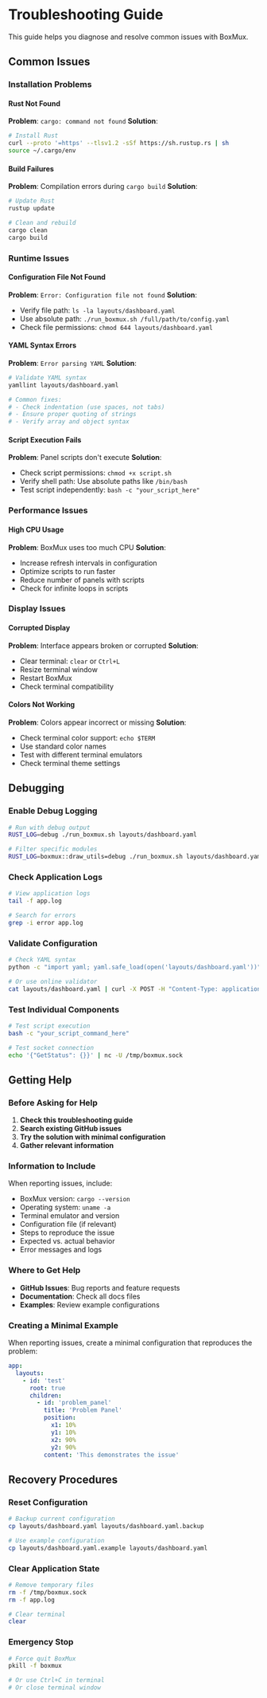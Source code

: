 # Troubleshooting Guide

This guide helps you diagnose and resolve common issues with BoxMux.

## Common Issues

### Installation Problems

#### Rust Not Found

**Problem**: `cargo: command not found`
**Solution**:

```bash
# Install Rust
curl --proto '=https' --tlsv1.2 -sSf https://sh.rustup.rs | sh
source ~/.cargo/env
```

#### Build Failures

**Problem**: Compilation errors during `cargo build`
**Solution**:

```bash
# Update Rust
rustup update

# Clean and rebuild
cargo clean
cargo build
```

### Runtime Issues

#### Configuration File Not Found

**Problem**: `Error: Configuration file not found`
**Solution**:

- Verify file path: `ls -la layouts/dashboard.yaml`
- Use absolute path: `./run_boxmux.sh /full/path/to/config.yaml`
- Check file permissions: `chmod 644 layouts/dashboard.yaml`

#### YAML Syntax Errors

**Problem**: `Error parsing YAML`
**Solution**:

```bash
# Validate YAML syntax
yamllint layouts/dashboard.yaml

# Common fixes:
# - Check indentation (use spaces, not tabs)
# - Ensure proper quoting of strings
# - Verify array and object syntax
```

#### Script Execution Fails

**Problem**: Panel scripts don't execute
**Solution**:

- Check script permissions: `chmod +x script.sh`
- Verify shell path: Use absolute paths like `/bin/bash`
- Test script independently: `bash -c "your_script_here"`

### Performance Issues

#### High CPU Usage

**Problem**: BoxMux uses too much CPU
**Solution**:

- Increase refresh intervals in configuration
- Optimize scripts to run faster
- Reduce number of panels with scripts
- Check for infinite loops in scripts

### Display Issues

#### Corrupted Display

**Problem**: Interface appears broken or corrupted
**Solution**:

- Clear terminal: `clear` or `Ctrl+L`
- Resize terminal window
- Restart BoxMux
- Check terminal compatibility

#### Colors Not Working

**Problem**: Colors appear incorrect or missing
**Solution**:

- Check terminal color support: `echo $TERM`
- Use standard color names
- Test with different terminal emulators
- Check terminal theme settings

## Debugging

### Enable Debug Logging

```bash
# Run with debug output
RUST_LOG=debug ./run_boxmux.sh layouts/dashboard.yaml

# Filter specific modules
RUST_LOG=boxmux::draw_utils=debug ./run_boxmux.sh layouts/dashboard.yaml
```

### Check Application Logs

```bash
# View application logs
tail -f app.log

# Search for errors
grep -i error app.log
```

### Validate Configuration

```bash
# Check YAML syntax
python -c "import yaml; yaml.safe_load(open('layouts/dashboard.yaml'))"

# Or use online validator
cat layouts/dashboard.yaml | curl -X POST -H "Content-Type: application/yaml" -d @- https://yaml-validator.com/
```

### Test Individual Components

```bash
# Test script execution
bash -c "your_script_command_here"

# Test socket connection
echo '{"GetStatus": {}}' | nc -U /tmp/boxmux.sock
```

## Getting Help

### Before Asking for Help

1. **Check this troubleshooting guide**
2. **Search existing GitHub issues**
3. **Try the solution with minimal configuration**
4. **Gather relevant information**

### Information to Include

When reporting issues, include:

- BoxMux version: `cargo --version`
- Operating system: `uname -a`
- Terminal emulator and version
- Configuration file (if relevant)
- Steps to reproduce the issue
- Expected vs. actual behavior
- Error messages and logs

### Where to Get Help

- **GitHub Issues**: Bug reports and feature requests
- **Documentation**: Check all docs files
- **Examples**: Review example configurations

### Creating a Minimal Example

When reporting issues, create a minimal configuration that reproduces the problem:

```yaml
app:
  layouts:
    - id: 'test'
      root: true
      children:
        - id: 'problem_panel'
          title: 'Problem Panel'
          position:
            x1: 10%
            y1: 10%
            x2: 90%
            y2: 90%
          content: 'This demonstrates the issue'
```

## Recovery Procedures

### Reset Configuration

```bash
# Backup current configuration
cp layouts/dashboard.yaml layouts/dashboard.yaml.backup

# Use example configuration
cp layouts/dashboard.yaml.example layouts/dashboard.yaml
```

### Clear Application State

```bash
# Remove temporary files
rm -f /tmp/boxmux.sock
rm -f app.log

# Clear terminal
clear
```

### Emergency Stop

```bash
# Force quit BoxMux
pkill -f boxmux

# Or use Ctrl+C in terminal
# Or close terminal window
```

